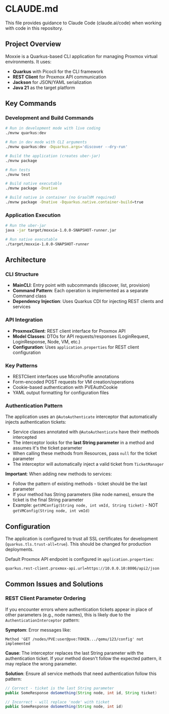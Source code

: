 # CLAUDE.md

This file provides guidance to Claude Code (claude.ai/code) when working with code in this repository.

## Project Overview

Moxxie is a Quarkus-based CLI application for managing Proxmox virtual environments. It uses:
- **Quarkus** with Picocli for the CLI framework
- **REST Client** for Proxmox API communication
- **Jackson** for JSON/YAML serialization
- **Java 21** as the target platform

## Key Commands

### Development and Build Commands

```bash
# Run in development mode with live coding
./mvnw quarkus:dev

# Run in dev mode with CLI arguments
./mvnw quarkus:dev -Dquarkus.args='discover --dry-run'

# Build the application (creates uber-jar)
./mvnw package

# Run tests
./mvnw test

# Build native executable
./mvnw package -Dnative

# Build native in container (no GraalVM required)
./mvnw package -Dnative -Dquarkus.native.container-build=true
```

### Application Execution

```bash
# Run the uber-jar
java -jar target/moxxie-1.0.0-SNAPSHOT-runner.jar

# Run native executable
./target/moxxie-1.0.0-SNAPSHOT-runner
```

## Architecture

### CLI Structure
- **MainCLI**: Entry point with subcommands (discover, list, provision)
- **Command Pattern**: Each operation is implemented as a separate Command class
- **Dependency Injection**: Uses Quarkus CDI for injecting REST clients and services

### API Integration
- **ProxmoxClient**: REST client interface for Proxmox API
- **Model Classes**: DTOs for API requests/responses (LoginRequest, LoginResponse, Node, VM, etc.)
- **Configuration**: Uses `application.properties` for REST client configuration

### Key Patterns
- RESTClient interfaces use MicroProfile annotations
- Form-encoded POST requests for VM creation/operations
- Cookie-based authentication with PVEAuthCookie
- YAML output formatting for configuration files

### Authentication Pattern
The application uses an `@AutoAuthenticate` interceptor that automatically injects authentication tickets:
- Service classes annotated with `@AutoAuthenticate` have their methods intercepted
- The interceptor looks for the **last String parameter** in a method and assumes it's the ticket parameter
- When calling these methods from Resources, pass `null` for the ticket parameter
- The interceptor will automatically inject a valid ticket from `TicketManager`

**Important**: When adding new methods to services:
- Follow the pattern of existing methods - ticket should be the last parameter
- If your method has String parameters (like node names), ensure the ticket is the final String parameter
- Example: `getVMConfig(String node, int vmId, String ticket)` - NOT `getVMConfig(String node, int vmId)`

## Configuration

The application is configured to trust all SSL certificates for development (`quarkus.tls.trust-all=true`). This should be changed for production deployments.

Default Proxmox API endpoint is configured in `application.properties`:
```
quarkus.rest-client.proxmox-api.url=https://10.0.0.10:8006/api2/json
```

## Common Issues and Solutions

### REST Client Parameter Ordering
If you encounter errors where authentication tickets appear in place of other parameters (e.g., node names), this is likely due to the `AuthenticationInterceptor` pattern:

**Symptom**: Error messages like:
```
Method 'GET /nodes/PVE:user@pve:TOKEN.../qemu/123/config' not implemented
```

**Cause**: The interceptor replaces the last String parameter with the authentication ticket. If your method doesn't follow the expected pattern, it may replace the wrong parameter.

**Solution**: Ensure all service methods that need authentication follow this pattern:
```java
// Correct - ticket is the last String parameter
public SomeResponse doSomething(String node, int id, String ticket) 

// Incorrect - will replace 'node' with ticket
public SomeResponse doSomething(String node, int id)